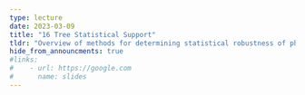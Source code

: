 ```yaml
---
type: lecture
date: 2023-03-09
title: "16 Tree Statistical Support"
tldr: "Overview of methods for determining statistical robustness of phylogenetic inferences."
hide_from_announcments: true
#links: 
#    - url: https://google.com
#      name: slides
---
```

